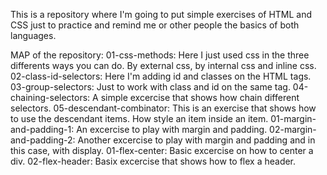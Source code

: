 This is a repository where I'm going to put simple exercises of HTML and CSS just to practice and remind me or other people the basics of both languages. 

MAP of the repository: 
01-css-methods: Here I just used css in the three differents ways you can do. By external css, by internal css and inline css. 
02-class-id-selectors: Here I'm adding id and classes on the HTML tags. 
03-group-selectors: Just to work with class and id on the same tag. 
04-chaining-selectors: A simple excercise that shows how chain different selectors. 
05-descendant-combinator: This is an exercise that shows how to use the descendant items. How style an item inside an item. 
01-margin-and-padding-1: An excercise to play with margin and padding. 
02-margin-and-padding-2: Another excercise to play with margin and padding and in this case, with display. 
01-flex-center: Basic excercise on how to center a div. 
02-flex-header: Basix excercise that shows how to flex a header. 